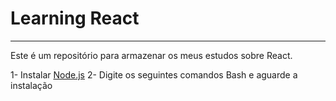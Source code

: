 # Learning React
---

Este é um repositório para armazenar os meus estudos sobre React.

1- Instalar [Node.js](https://nodejs.org/en/)
2- Digite os seguintes comandos Bash e aguarde a instalação
